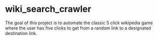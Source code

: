 # wiki_search_crawler
The goal of this project is to automate the classic 5 click wikipedia game where the user has five clicks to get from a random link to a designated destination link. 

